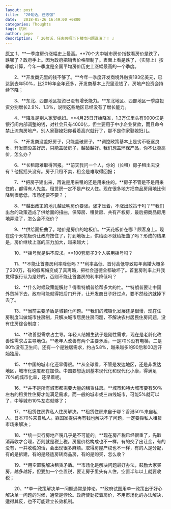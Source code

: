```yaml
---
layout: post
title:  "20句话，任志强"
date:   2018-05-26 16:49:00 +0800
categories: Thoughts
tags: 杭州
author: pepe
description: 『 20句话，任志强把当下楼市问题说清了！ 』
---
```


[原文](http://new.qq.com/omn/20180424/20180424A0HRPV.html)
    1、**一季度房价涨幅史上最高。**70个大中城市房价指数看房价是跌了，跌哪了？政府手上。因为政府把销售价格限制了。表面上看是跌了，（实际上）按季度计算，今年一季度是全国平均房价历史上涨幅最高的一个季度。
    
　　2、**开发商兜里的钱不够了。**今年一季度开发商境外融资193亿美元，已达到去年50%，比2016年全年还多，开发商基本上兜里没钱了，房地产投资会持续下降；

　　3、**东北、西部地区投资已没有增长能力。**东北地区、西部地区一季度投资分别增长2.9%、1.3%，说明这些地区已经没有了增长能力。

　　4、**降准是别人家娶媳妇。**4月25日开始降准，1.3万亿里头有9000亿是银行间内部调整的钱，对社会只有4000亿，但主要用于中小企业贷款，而且命令禁止流向房地产。别人家娶媳妇你看着高兴就行了，那不是你家娶媳妇儿。

　　5、**开发商没盖好房子，只能盖破房子。**调控政策基本上是劣币驱逐良币，开发商没盖好房，只能盖破房子，越破越好。我们想盖环保产品，你不让卖高价，怎么办？

　　6、**长租房难取得回报。**前天我问一个人，你的（长租）房子租出去没有？他摇摇头没有。房子只租不卖，租金是难取得回报；

　　7、**把房子建出来，再说是用来租的还是用来住的。**房子不管是不是用来住的，都得有人先盖。租赁房一定不是产权人住。现在很多地方把商品房用地比例降到很低低，市场还要不要？；

　　8、**越出政策的地儿越证明房价要涨。涨才压着，不涨出政策干吗？**我们出台的政策造成了供给面的扭曲，保障房、租赁房、共有产权房，最后把商品房用地弄没了，怎么会不涨价？

　　9、**供给面扭曲了。地价是房价的地板价。**天花板价在哪？顾客身上。现在这个天花板价让政府按住了，打到地板上，供给面不就给扭曲了吗？形成的结果是，房价继续上涨的压力加大，越来越大；

　　10、**摇号就是供不应求。**100套房子3个人买用摇号吗？

　　11、**不能让首套房利率降低吗？**利率高低、首付高低导致每年离婚大概多了200万，有的假离婚变成了真离婚，把社会道德全都破坏了。首套房利率上升我觉得银行认为是炒的，否则不能让首套房的利率降低吗？

　　12、**什么时候政策能解封？得看特朗普给帮多大的忙。**特朗普要让中国外贸掉下去，政府可能就得把后门开开，让开发商日子好过点，要不然经济就掉下去了。

　　13、**当前主要矛盾是城镇化问题。**我们的城镇化发展还是很慢，现在住房制度叫做城市住房制，只解决城市居民住房问题，不解决农村居民住房问题，没有住房综合制度；

　　14、**改善型需求占主导。年轻人结婚生孩子是刚性需求，现在是老龄化改善性需求占主导地位。**老年人改善有两个主要矛盾，一是70%没有电梯，二是80%没有卫生间。还有一个是独居需求，约占5.8%，越来越多的90后和00后开始独居。

　　15、**中国的城市化还早得很。**从全球看，不管是发达地区，还是非发达地区，城市化速度都在加快。中国要想达到基本现代化和现代化小康，得满足70%的城市化率，还早着呢。

　　16、**并不是所有城市都需要大量的租赁住房。**城市和特大城市要有50%左右的租赁性住房才能满足需求。而一般的城市或三四线城市，可能5%就可以了，中等城市10%左右就够了；

　　17、**租赁住房靠私人住房解决。**租赁住房来自于哪？香港50%来自私人，日本70%来自私人。靠国家提供再有钱也解决不了问题，一定要靠私人租赁市场来解决；

　　18、**统一实行房地产税几乎是不可能的。**现在房产税已经很重了，先取消再收才合理，否则就是税上税。房屋价格构成也不一样，有的交了出让金，有的没有，一并收税的话，会出现很多麻烦。取得房屋产权也不一样，有的人是分配，有的是拆建，有的是经适房转商品房，有的是购买，怎么收？

　　19、**用空置税解决租赁矛盾。**市场化是解决问题最好办法，鼓励大家买房，越多越好，但要加一个空置税，要让房子里头有人住，空置半年以上就要收税；

　　20、**单一政策解决单一问题通常是悖论。**政府试图用单一政策出于好心解决单一问题的时候，通常是悖论。政府使劲按着房价，不用市场化的办法解决，适得其反，也不可能建立长效机制。

























